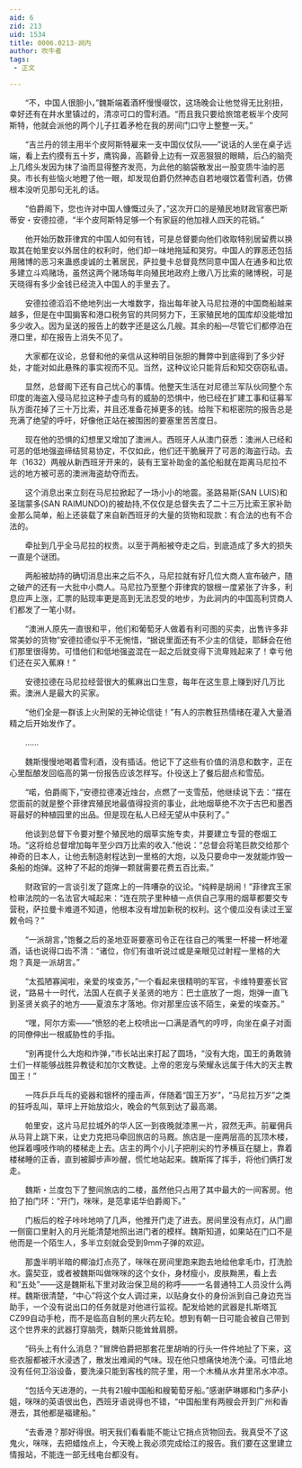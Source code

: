 ```yaml
---
aid: 6
zid: 213
uid: 1534
title: 0006.0213-涧内
author: 吹牛者
tags: 
 - 正文

---
```




　　“不，中国人很胆小，”魏斯端着酒杯慢慢啜饮，这场晚会让他觉得无比别扭，幸好还有在井水里镇过的，清凉可口的雪利酒。“而且我只要给旅馆老板半个皮阿斯特，他就会派他的两个儿子扛着矛枪在我的房间门口守上整整一天。”

　　“吉兰丹的领主用半个皮阿斯特雇来一支中国仪仗队――”说话的人坐在桌子远端，看上去约摸有五十岁，鹰钩鼻，高颧骨上边有一双恶狠狠的眼睛，后凸的脑壳上几绺头发因为抹了油而显得整齐发亮，为此他的脑袋散发出一股变质牛油的恶臭。市长有些恼火地瞪了他一眼，却发现伯爵仍然神态自若地啜饮着雪利酒，仿佛根本没听见那句无礼的话。

　　“伯爵阁下，您也许对中国人慷慨过头了，”这次开口的是殖民地财政官塞巴斯蒂安・安德拉德，“半个皮阿斯特足够一个有家庭的他加禄人四天的花销。”

　　他开始历数菲律宾的中国人如何有钱，可是总督要向他们收取特别居留费以换取其在帕里安以外居住的权利时，他们却一味地拖延和哭穷。中国人的罪恶还包括用赌博的恶习来蛊惑虔诚的土著居民，萨拉曼卡总督竟然同意中国人在通多和比侬多建立斗鸡赌场，虽然这两个赌场每年向殖民地政府上缴八万比索的赌博税，可是天晓得有多少金钱已经流入中国人的手里去了。

　　安德拉德滔滔不绝地列出一大堆数字，指出每年驶入马尼拉港的中国商船越来越多，但是在中国掮客和港口税务官的共同努力下，王家殖民地的国库却没能增加多少收入。因为呈送的报告上的数字还是这么几艘。其余的船―尽管它们都停泊在港口里，却在报告上消失不见了。

　　大家都在议论，总督和他的亲信从这种明目张胆的舞弊中到底得到了多少好处，才能对如此悬殊的事实视而不见。当然，这种议论只能背后和知交窃窃私语。

　　显然，总督阁下还有自己忧心的事情。他整天生活在对尼德兰军队伙同整个东印度的海盗入侵马尼拉这种子虚乌有的威胁的恐惧中，他已经在扩建工事和征募军队方面花掉了三十万比索，并且还准备花掉更多的钱。给陛下和枢密院的报告总是充满了绝望的呼吁，好像他正站在被围困的要塞里苦苦度日。

　　现在他的恐惧的幻想里又增加了澳洲人。西班牙人从澳门获悉：澳洲人已经和可恶的低地强盗缔结贸易协定，不仅如此，他们还干脆展开了可恶的海盗行动。去年（1632）两艘从新西班牙开来的，装有王室补助金的盖伦船就在距离马尼拉不远的地方被可恶的澳洲海盗劫夺而去。

　　这个消息出来立刻在马尼拉掀起了一场小小的地震。圣路易斯(SAN LUIS)和圣瑞蒙多(SAN RAIMUNDO)的被劫持,不仅仅是总督失去了二十三万比索王家补助金那么简单，船上还装载了来自新西班牙的大量的货物和现款：有合法的也有不合法的。

　　牵扯到几乎全马尼拉的权贵。以至于两船被夺走之后，到底造成了多大的损失一直是个谜团。

　　两船被劫持的确切消息出来之后不久，马尼拉就有好几位大商人宣布破产，随之破产的还有一大批中小商人。马尼拉乃至整个菲律宾的银根一度紧张了许多，利息应声上涨，汇票的贴现率更是高到无法忍受的地步，为此涧内的中国高利贷商人们都发了一笔小财。

　　“澳洲人原先一直很和平，他们和葡萄牙人做着有利可图的买卖，出售许多非常美妙的货物”安德拉德似乎不无惋惜，“据说里面还有不少主的信徒，耶稣会在他们那里很得势。可惜他们和低地强盗混在一起之后就变得下流卑贱起来了！幸亏他们还在买入蕉麻！”

　　安德拉德在马尼拉经营很大的蕉麻出口生意，每年在这生意上赚到好几万比索。澳洲人是最大的买家。

　　“他们全是一群该上火刑架的无神论信徒！”有人的宗教狂热情绪在灌入大量酒精之后开始发作了。

　　……

　　魏斯慢慢地喝着雪利酒，没有插话。他记下了这些有价值的消息和数字，正在心里酝酿发回临高的第一份报告应该怎样写。仆役送上了餐后甜点和雪茄。

　　“喏，伯爵阁下，”安德拉德凑近烛台，点燃了一支雪茄，他继续说下去：“摆在您面前的就是整个菲律宾殖民地最值得投资的事业，此地烟草绝不次于古巴和墨西哥最好的种植园里的出品。但是现在私人已经无望从中获利了。”

　　他谈到总督下令要对整个殖民地的烟草实施专卖，并要建立专营的卷烟工场。“这将给总督增加每年至少四万比索的收入.”他说：“总督会将笔巨款交给那个神奇的日本人，让他去制造射程达到一里格的大炮，以及只要命中一发就能炸毁一条船的炮弹。这种了不起的炮弹一颗就需要花费五百比索。”

　　财政官的一言谈引发了筵席上的一阵嘈杂的议论。“纯粹是胡闹！”菲律宾王家检审法院的一名法官大喊起来：“连在院子里种植一点供自己享用的烟草都要交专营税，萨拉曼卡难道不知道，他根本没有增加新税的权利。这个傻瓜没有读过王室敕令吗？”

　　“一派胡言，”饱餐之后的圣地亚哥要塞司令正在往自己的嘴里一杯接一杯地灌酒，话也说得口齿不清：“诸位，你们有谁听说过或是亲眼见过射程一里格的大炮？真是一派胡言。”

　　“太孤陋寡闻啦，亲爱的埃查苏，”一个看起来很精明的军官，卡维特要塞长官说，“路易十一时代，法国人在疯子关圣贤的地方：巴士底放了一炮，炮弹一直飞到圣贤关疯子的地方――夏浪东才落地。你对那里应该不陌生，亲爱的埃查苏。”

　　“嘿，阿尔方索――”愤怒的老上校喷出一口满是酒气的哼哼，向坐在桌子对面的同僚伸出一根威胁性的手指。

　　“别再提什么大炮和炸弹，”市长站出来打起了圆场，“没有大炮，国王的勇敢骑士们一样能够战胜异教徒和加尔文教徒。上帝的恩宠与荣耀永远属于伟大的天主教国王！”

　　一阵乒乒乓乓的瓷器和银杯的撞击声，伴随着“国王万岁”，“马尼拉万岁”之类的狂呼乱叫，草坪上开始放焰火，晚会的气氛到达了最高潮。

　　帕里安，这片马尼拉城外的华人区一到夜晚就漆黑一片，寂然无声。前雇佣兵从马背上跳下来，让史力克把马牵回旅店的马厩。旅店是一座两层高的瓦顶木楼，他踩着嘎吱作响的楼梯走上去。店主的两个小儿子把削尖的竹矛横亘在腿上，靠着楼梯睡的正香，直到被脚步声吵醒，慌忙地站起来。魏斯挥了挥手，将他们俩打发走。

　　魏斯・兰度包下了整间旅店的二楼，虽然他只占用了其中最大的一间客房。他拍了拍门环：“开门，咪咪，是范拿诺华伯爵阁下。”

　　门板后的栓子咔咔地响了几声，他推开门走了进去。房间里没有点灯，从门廊一侧窗口里射入的月光能清楚地照出进门者的模样。魏斯知道，如果站在门口不是他而是一个陌生人，多半立刻就会受到9mm子弹的欢迎。

　　那盏半明半暗的椰油灯点亮了，咪咪在房间里跑来跑去地给他拿毛巾，打洗脸水。露契亚，或者被魏斯叫做咪咪的这个女仆，身材瘦小，皮肤黝黑，看上去和“五处”――这是魏斯私下里对政治保卫局的称呼――一名普通特工人员没什么两样。魏斯很清楚，“中心”将这个女人调过来，以贴身女仆的身份派到自己身边充当助手，一个没有说出口的任务就是对他进行监视。配发给她的武器是扎斯塔瓦CZ99自动手枪，而不是临高自制的黑火药左轮。想到有朝一日可能会被自己带到这个世界来的武器打穿脑壳，魏斯只能耸耸肩膀。

　　“码头上有什么消息？”冒牌伯爵把那套花里胡哨的行头一件件地扯了下来，这些衣服都被汗水浸透了，散发出难闻的气味。现在他只想痛快地洗个澡。可惜此地没有任何卫浴设备，要洗澡只能到客栈的院子里，用一个木桶从水井里吊水冲凉。

　　“包括今天进港的，一共有21艘中国船和艘葡萄牙船。”感谢萨琳娜和门多萨小姐，咪咪的英语很出色，西班牙语说得也不错，“中国船里有两艘会开到广州和香港去，其他都是福建船。”

　　“去香港？那好得很。明天我们看看能不能让它捎点货物回去。我真受不了这鬼火，咪咪，去把蜡烛点上，今天晚上我必须完成给江的报告。我们要在这里建立情报站，不能连一部无线电台都没有。


